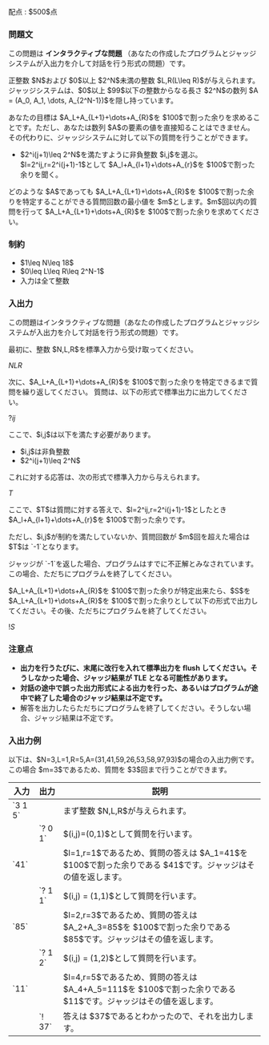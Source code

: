 
<div>

<span>

<span>

<p>
配点 : $500$点
</p>

<div>

<section>

### **問題文**

<p>
この問題は 
<strong>
インタラクティブな問題
</strong>
（あなたの作成したプログラムとジャッジシステムが入出力を介して対話を行う形式の問題）です。
</p>

<p>
正整数 $N$および $0$以上 $2^N$未満の整数 $L,R(L\leq R)$が与えられます。
ジャッジシステムは、$0$以上 $99$以下の整数からなる長さ $2^N$の数列 $A = (A_0, A_1, \dots, A_{2^N-1})$を隠し持っています。
</p>

<p>
あなたの目標は $A_L+A_{L+1}+\dots+A_{R}$を $100$で割った余りを求めることです。ただし、あなたは数列 $A$の要素の値を直接知ることはできません。
その代わりに、ジャッジシステムに対して以下の質問を行うことができます。
</p>

<ul>

<li>
$2^i(j+1)\leq 2^N$を満たすように非負整数 $i,j$を選ぶ。$l=2^ij,r=2^i(j+1)-1$として $A_l+A_{l+1}+\dots+A_{r}$を $100$で割った余りを聞く。
</li>

</ul>

<p>
どのような $A$であっても $A_L+A_{L+1}+\dots+A_{R}$を $100$で割った余りを特定することができる質問回数の最小値を $m$とします。$m$回以内の質問を行って $A_L+A_{L+1}+\dots+A_{R}$を $100$で割った余りを求めてください。
</p>

</section>

</div>

<div>

<section>

### **制約**

<ul>

<li>
$1\leq N\leq 18$
</li>

<li>
$0\leq L\leq R\leq 2^N-1$
</li>

<li>
入力は全て整数
</li>

</ul>

</section>

</div>

<div>

<section>

### **入出力**

<p>
この問題はインタラクティブな問題（あなたの作成したプログラムとジャッジシステムが入出力を介して対話を行う形式の問題）です。
</p>

<p>
最初に、整数 $N,L,R$を標準入力から受け取ってください。
</p>

<div>

$N$$L$$R$
</div>

<p>
次に、$A_L+A_{L+1}+\dots+A_{R}$を $100$で割った余りを特定できるまで質問を繰り返してください。
質問は、以下の形式で標準出力に出力してください。
</p>

<div>

$?$$i$$j$
</div>

<p>
ここで、$i,j$は以下を満たす必要があります。
</p>

<ul>

<li>
$i,j$は非負整数
</li>

<li>
$2^i(j+1)\leq 2^N$
</li>

</ul>

<p>
これに対する応答は、次の形式で標準入力から与えられます。
</p>

<div>

$T$
</div>

<p>
ここで、$T$は質問に対する答えで、$l=2^ij,r=2^i(j+1)-1$としたとき $A_l+A_{l+1}+\dots+A_{r}$を $100$で割った余りです。
</p>

<p>
ただし、$i,j$が制約を満たしていないか、質問回数が $m$回を超えた場合は $T$は `-1`となります。
</p>

<p>
ジャッジが `-1`を返した場合、プログラムはすでに不正解とみなされています。この場合、ただちにプログラムを終了してください。
</p>

<p>
$A_L+A_{L+1}+\dots+A_{R}$を $100$で割った余りが特定出来たら、$S$を $A_L+A_{L+1}+\dots+A_{R}$を $100$で割った余りとして以下の形式で出力してください。その後、ただちにプログラムを終了してください。
</p>

<div>

$!$$S$
</div>

</section>

</div>

<div>

<section>

### **注意点**

<ul>

<li>

<b>

<span>
出力を行うたびに、末尾に改行を入れて標準出力を flush してください。そうしなかった場合、ジャッジ結果が 
<span>
TLE
</span>
となる可能性があります。
</span>

</b>

</li>

<li>

<strong>
対話の途中で誤った出力形式による出力を行った、あるいはプログラムが途中で終了した場合のジャッジ結果は不定です。
</strong>

</li>

<li>
解答を出力したらただちにプログラムを終了してください。そうしない場合、ジャッジ結果は不定です。
</li>

</ul>

</section>

</div>

<div>

<section>

### **入出力例**

<p>
以下は、$N=3,L=1,R=5,A=(31,41,59,26,53,58,97,93)$の場合の入出力例です。この場合 $m=3$であるため、質問を $3$回まで行うことができます。
</p>

<table>

<thead>

<tr>

<th>
入力
</th>

<th>
出力
</th>

<th>
説明
</th>

</tr>

</thead>

<tbody>

<tr>

<td>
`3 1 5`
</td>

<td>

</td>

<td>
まず整数 $N,L,R$が与えられます。
</td>

</tr>

<tr>

<td>

</td>

<td>
`? 0 1`
</td>

<td>
$(i,j)=(0,1)$として質問を行います。
</td>

</tr>

<tr>

<td>
`41`
</td>

<td>

</td>

<td>
$l=1,r=1$であるため、質問の答えは $A_1=41$を $100$で割った余りである $41$です。ジャッジはその値を返します。
</td>

</tr>

<tr>

<td>

</td>

<td>
`? 1 1`
</td>

<td>
$(i,j) = (1,1)$として質問を行います。
</td>

</tr>

<tr>

<td>
`85`
</td>

<td>

</td>

<td>
$l=2,r=3$であるため、質問の答えは $A_2+A_3=85$を $100$で割った余りである $85$です。ジャッジはその値を返します。
</td>

</tr>

<tr>

<td>

</td>

<td>
`? 1 2`
</td>

<td>
$(i,j) = (1,2)$として質問を行います。
</td>

</tr>

<tr>

<td>
`11`
</td>

<td>

</td>

<td>
$l=4,r=5$であるため、質問の答えは $A_4+A_5=111$を $100$で割った余りである $11$です。ジャッジはその値を返します。
</td>

</tr>

<tr>

<td>

</td>

<td>
`! 37`
</td>

<td>
答えは $37$であるとわかったので、それを出力します。
</td>

</tr>

</tbody>

</table>

</section>

</div>

</span>

</span>

</div>

